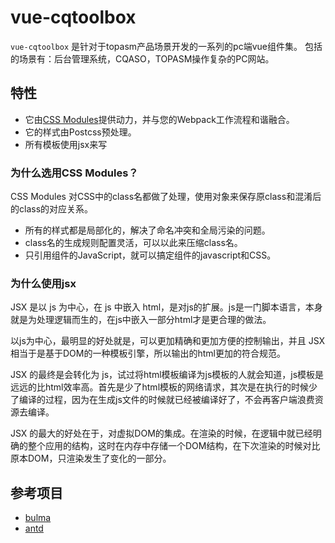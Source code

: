 # vue-cqtoolbox

`vue-cqtoolbox` 是针对于topasm产品场景开发的一系列的pc端vue组件集。
包括的场景有：后台管理系统，CQASO，TOPASM操作复杂的PC网站。

## 特性

- 它由[CSS Modules](https://github.com/css-modules/css-modules)提供动力，并与您的Webpack工作流程和谐融合。
- 它的样式由Postcss预处理。
- 所有模板使用jsx来写

### 为什么选用CSS Modules？

CSS Modules 对CSS中的class名都做了处理，使用对象来保存原class和混淆后的class的对应关系。

- 所有的样式都是局部化的，解决了命名冲突和全局污染的问题。
- class名的生成规则配置灵活，可以以此来压缩class名。
- 只引用组件的JavaScript，就可以搞定组件的javascript和CSS。

### 为什么使用jsx

JSX 是以 js 为中心，在 js 中嵌入 html，是对js的扩展。js是一门脚本语言，本身就是为处理逻辑而生的，在js中嵌入一部分html才是更合理的做法。

以js为中心，最明显的好处就是，可以更加精确和更加方便的控制输出，并且 JSX 相当于是基于DOM的一种模板引擎，所以输出的html更加的符合规范。

JSX 的最终是会转化为 js，试过将html模板编译为js模板的人就会知道，js模板是远远的比html效率高。首先是少了html模板的网络请求，其次是在执行的时候少了编译的过程，因为在生成js文件的时候就已经被编译好了，不会再客户端浪费资源去编译。

JSX 的最大的好处在于，对虚拟DOM的集成。在渲染的时候，在逻辑中就已经明确的整个应用的结构，这时在内存中存储一个DOM结构，在下次渲染的时候对比原本DOM，只渲染发生了变化的一部分。

## 参考项目

- [bulma](http://bulma.io/)
- [antd](https://ant.design)
